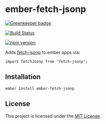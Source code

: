 ember-fetch-jsonp
==============================================================================

[![Greenkeeper badge](https://badges.greenkeeper.io/Duder-onomy/ember-fetch-jsonp.svg)](https://greenkeeper.io/)

[![Build Status](https://travis-ci.org/Duder-onomy/ember-fetch-jsonp.svg?branch=master)](https://travis-ci.org/Duder-onomy/ember-fetch-jsonp)

[![npm version](https://badge.fury.io/js/ember-fetch-jsonp.svg)](https://badge.fury.io/js/ember-fetch-jsonp)

Adds [fetch-jsonp](https://github.com/camsong/fetch-jsonp) to ember apps via:

```
import fetchJsonp from 'fetch-jsonp';
```

Installation
------------------------------------------------------------------------------

```
ember install ember-fetch-jsonp
```

License
------------------------------------------------------------------------------

This project is licensed under the [MIT License](LICENSE.md).
